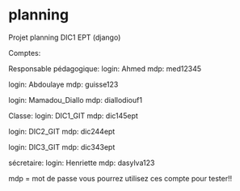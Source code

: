# planning
Projet planning DIC1 EPT (django)


Comptes:

Responsable pédagogique: 
login: Ahmed
mdp: med12345

login: Abdoulaye
mdp: guisse123

login: Mamadou_Diallo
mdp: diallodiouf1


Classe:
login: DIC1_GIT
mdp: dic145ept

login: DIC2_GIT
mdp: dic244ept

login: DIC3_GIT
mdp: dic343ept

sécretaire:
login: Henriette
mdp: dasylva123

mdp = mot de passe 
vous pourrez utilisez ces compte pour tester!!
